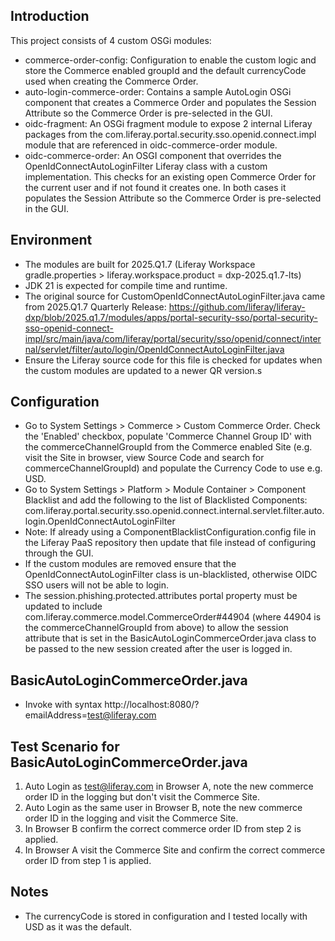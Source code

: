 ## Introduction ##
This project consists of 4 custom OSGi modules: 
- commerce-order-config: Configuration to enable the custom logic and store the Commerce enabled groupId and the default currencyCode used when creating the Commerce Order.
- auto-login-commerce-order: Contains a sample AutoLogin OSGi component that creates a Commerce Order and populates the Session Attribute so the Commerce Order is pre-selected in the GUI.
- oidc-fragment: An OSGi fragment module to expose 2 internal Liferay packages from the com.liferay.portal.security.sso.openid.connect.impl module that are referenced in oidc-commerce-order module.
- oidc-commerce-order: An OSGI component that overrides the OpenIdConnectAutoLoginFilter Liferay class with a custom implementation. This checks for an existing open Commerce Order for the current user and if not found it creates one. In both cases it populates the Session Attribute so the Commerce Order is pre-selected in the GUI.

## Environment ##
- The modules are built for 2025.Q1.7 (Liferay Workspace gradle.properties > liferay.workspace.product = dxp-2025.q1.7-lts)
- JDK 21 is expected for compile time and runtime.
- The original source for CustomOpenIdConnectAutoLoginFilter.java came from 2025.Q1.7 Quarterly Release: https://github.com/liferay/liferay-dxp/blob/2025.q1.7/modules/apps/portal-security-sso/portal-security-sso-openid-connect-impl/src/main/java/com/liferay/portal/security/sso/openid/connect/internal/servlet/filter/auto/login/OpenIdConnectAutoLoginFilter.java
- Ensure the Liferay source code for this file is checked for updates when the custom modules are updated to a newer QR version.s

## Configuration ##
- Go to System Settings > Commerce > Custom Commerce Order. Check the 'Enabled' checkbox, populate 'Commerce Channel Group ID' with the commerceChannelGroupId from the Commerce enabled Site (e.g. visit the Site in browser, view Source Code and search for commerceChannelGroupId) and populate the Currency Code to use e.g. USD.
- Go to System Settings > Platform > Module Container > Component Blacklist and add the following to the list of Blacklisted Components: com.liferay.portal.security.sso.openid.connect.internal.servlet.filter.auto.login.OpenIdConnectAutoLoginFilter
- Note: If already using a ComponentBlacklistConfiguration.config file in the Liferay PaaS repository then update that file instead of configuring through the GUI.
- If the custom modules are removed ensure that the OpenIdConnectAutoLoginFilter class is un-blacklisted, otherwise OIDC SSO users will not be able to login.
- The session.phishing.protected.attributes portal property must be updated to include com.liferay.commerce.model.CommerceOrder#44904 (where 44904 is the commerceChannelGroupId from above) to allow the session attribute that is set in the BasicAutoLoginCommerceOrder.java class to be passed to the new session created after the user is logged in.

## BasicAutoLoginCommerceOrder.java ##
- Invoke with syntax http://localhost:8080/?emailAddress=test@liferay.com

## Test Scenario for BasicAutoLoginCommerceOrder.java ##
1. Auto Login as test@liferay.com in Browser A, note the new commerce order ID in the logging but don't visit the Commerce Site.
2. Auto Login as the same user in Browser B, note the new commerce order ID in the logging and visit the Commerce Site.
3. In Browser B confirm the correct commerce order ID from step 2 is applied.
4. In Browser A visit the Commerce Site and confirm the correct commerce order ID from step 1 is applied.

## Notes ##
- The currencyCode is stored in configuration and I tested locally with USD as it was the default.
